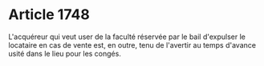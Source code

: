 # Article 1748

L'acquéreur qui veut user de la faculté réservée par le bail d'expulser le locataire en cas de vente est, en outre, tenu de l'avertir au temps d'avance usité dans le lieu pour les congés.
